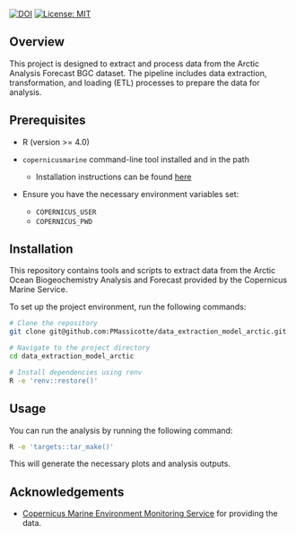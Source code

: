 [![DOI](https://zenodo.org/badge/891102138.svg)](https://doi.org/10.5281/zenodo.14187756) [![License: MIT](https://img.shields.io/badge/License-MIT-yellow.svg)](https://opensource.org/licenses/MIT)

## Overview

This project is designed to extract and process data from the Arctic Analysis Forecast BGC dataset. The pipeline includes data extraction, transformation, and loading (ETL) processes to prepare the data for analysis.

## Prerequisites

- R (version >= 4.0)

- `copernicusmarine` command-line tool installed and in the path

  - Installation instructions can be found [here](https://pypi.org/project/copernicusmarine/)

- Ensure you have the necessary environment variables set:
  - `COPERNICUS_USER`
  - `COPERNICUS_PWD`

## Installation

This repository contains tools and scripts to extract data from the Arctic Ocean Biogeochemistry Analysis and Forecast provided by the Copernicus Marine Service.

To set up the project environment, run the following commands:

```bash
# Clone the repository
git clone git@github.com:PMassicotte/data_extraction_model_arctic.git

# Navigate to the project directory
cd data_extraction_model_arctic

# Install dependencies using renv
R -e 'renv::restore()'
```

## Usage

You can run the analysis by running the following command:

```bash
R -e 'targets::tar_make()'
```

This will generate the necessary plots and analysis outputs.

## Acknowledgements

- [Copernicus Marine Environment Monitoring Service](https://marine.copernicus.eu/) for providing the data.
